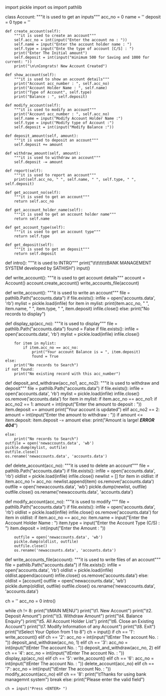 import pickle
import os
import pathlib


class Account:
    """it is used to get an inputs"""
    acc_no = 0
    name = ''
    deposit = 0
    type = ''

    def create_account(self):
        """it is used to create an account"""
        self.acc_no = int(input("Enter the account no : "))
        self.name = input("Enter the account holder name : ")
        self.type = input("Ente the type of account [C/S] : ")
        print("Enter The Initial amount")
        self.deposit = int(input("minimum 500 for Saving and 1000 for current: "))
        print("\n\nCongrats! New Account Created")

    def show_account(self):
        """it is used to show an account details"""
        print("Account acc_number : ", self.acc_no)
        print("Account Holder Name : ", self.name)
        print("Type of Account", self.type)
        print("Balance : ", self.deposit)

    def modify_account(self):
        """it is used to modify an account"""
        print("Account acc_number : ", self.acc_no)
        self.name = input("Modify Account Holder Name :")
        self.type = input("Modify type of Account :")
        self.deposit = int(input("Modify Balance :"))

    def deposit_amount(self, amount):
        """it is used to deposit an account"""
        self.deposit += amount

    def withdraw_amount(self, amount):
        """it is used to withdraw an account"""
        self.deposit -= amount

    def report(self):
        """it is used to report an account"""
        print(self.acc_no, " ", self.name, " ", self.type, " ", self.deposit)

    def get_account_no(self):
        """it is used to get an account"""
        return self.acc_no

    def get_acccount_holder_name(self):
        """it is used to get an account holder name"""
        return self.name

    def get_account_type(self):
        """it is used to get an account type"""
        return self.type

    def get_deposit(self):
        """it is used to get an deposit"""
        return self.deposit


def intro():
    """it is used to INTRO"""
    print("\t\t\t\t\tBANK MANAGEMENT SYSTEM developed by SATHISH")
    input()


def write_account():
    """it is used to get account details"""
    account = Account()
    account.create_account()
    write_accounts_file(account)


def write_account():
    """it is used to write an account"""
    file = pathlib.Path("accounts.data")
    if file.exists():
        infile = open('accounts.data', 'rb')
        mylist = pickle.load(infile)
        for item in mylist:
            print(item.acc_no, " ", item.name, " ", item.type, " ", item.deposit)
        infile.close()
    else:
        print("No records to display")


def display_sp(acc_no):
    """it is used to display"""
    file = pathlib.Path("accounts.data")
    found = False
    if file.exists():
        infile = open('accounts.data', 'rb')
        mylist = pickle.load(infile)
        infile.close()

        for item in mylist:
            if item.acc_no == acc_no:
                print("Your account Balance is = ", item.deposit)
                found = True
    else:
        print("No records to Search")
    if not found:
        print("No existing record with this acc_number")


def deposit_and_withdraw(acc_no1, acc_no2):
    """it is used to withdraw and deposit"""
    file = pathlib.Path("accounts.data")
    if file.exists():
        infile = open('accounts.data', 'rb')
        mylist = pickle.load(infile)
        infile.close()
        os.remove('accounts.data')
        for item in mylist:
            if item.acc_no == acc_no1:
                if acc_no2 == 1:
                    amount = int(input("Enter the amount to deposit : "))
                    item.deposit += amount
                    print("Your account is updated")
                elif acc_no2 == 2:
                    amount = int(input("Enter the amount to withdraw : "))
                    if amount <= item.deposit:
                        item.deposit -= amount
                    else:
                        print("Amount is large! ***ERROR 404***")

    else:
        print("No records to Search")
    outfile = open('newaccounts.data', 'wb')
    pickle.dump(mylist, outfile)
    outfile.close()
    os.rename('newaccounts.data', 'accounts.data')


def delete_account(acc_no):
    """it is used to delete an account"""
    file = pathlib.Path("accounts.data")
    if file.exists():
        infile = open('accounts.data', 'rb')
        oldlist = pickle.load(infile)
        infile.close()
        newlist = []
        for item in oldlist:
            if item.acc_no != acc_no:
                newlist.append(item)
        os.remove('accounts.data')
        outfile = open('newaccounts.data', 'wb')
        pickle.dump(newlist, outfile)
        outfile.close()
        os.rename('newaccounts.data', 'accounts.data')


def modify_account(acc_no):
    """it is used to modify """
    file = pathlib.Path("accounts.data")
    if file.exists():
        infile = open('accounts.data', 'rb')
        oldlist = pickle.load(infile)
        infile.close()
        os.remove('accounts.data')
        for item in oldlist:
            if item.acc_no == acc_no:
                item.name = input("Enter the Account Holder Name : ")
                item.type = input("Enter the Account Type (C/S) : ")
                item.deposit = int(input("Enter the Amount : "))

        outfile = open('newaccounts.data', 'wb')
        pickle.dump(oldlist, outfile)
        outfile.close()
        os.rename('newaccounts.data', 'accounts.data')


def write_accounts_file(account):
    """it is used to write files of an account"""
    file = pathlib.Path("accounts.data")
    if file.exists():
        infile = open('accounts.data', 'rb')
        oldlist = pickle.load(infile)
        oldlist.append(account)
        infile.close()
        os.remove('accounts.data')
    else:
        oldlist = [account]
    outfile = open('newaccounts.data', 'wb')
    pickle.dump(oldlist, outfile)
    outfile.close()
    os.rename('newaccounts.data', 'accounts.data')


ch = ''
acc_no = 0
intro()

while ch != 8:
    print("\tMAIN MENU")
    print("\t1. New Account")
    print("\t2. Deposit Amount")
    print("\t3. Withdraw Amount")
    print("\t4. Balance Enquiry")
    print("\t5. All Account Holder List")
    print("\t6. Close an Existing Account")
    print("\t7. Modify Information of any Account")
    print("\t8. Exit")
    print("\tSelect Your Option from 1 to 8")
    ch = input()
    if ch == '1':
        write_account()
    elif ch == '2':
        acc_no = int(input("\tEnter The account No. : "))
        deposit_and_withdraw(acc_no, 1)
    elif ch == '3':
        acc_no = int(input("\tEnter The account No. : "))
        deposit_and_withdraw(acc_no, 2)
    elif ch == '4':
        acc_no = int(input("\tEnter The account No. : "))
        display_sp(acc_no)
    elif ch == '5':
        write_account()
    elif ch == '6':
        acc_no = int(input("\tEnter The account No. : "))
        delete_account(acc_no)
    elif ch == '7':
        acc_no = int(input("\tEnter The account No. : "))
        modify_account(acc_no)
    elif ch == '8':
        print("\tThanks for using bank managemnt system")
        break
    else:
        print("Please enter the valid field")

    ch = input("Press <ENTER> ")

